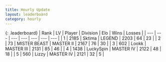 ```yaml
---
title: Hourly Update
layout: leaderboard
category: hourly
---
```


{: .leaderboard}
| Rank | LV | Player | Division | Elo | Wins | Losses |
| --- | --- | --- | --- | --- | --- | --- |
| <span data-change="0">1</span> | 2185 | <span title="ID: 353063">Sktima</span> | LEGEND | <span data-change="0">2203</span> | <span data-change="0">64</span> | <span data-change="0">23</span> |
| <span data-change="0">2</span> | 73 | <span title="ID: 727221">MISTER BEAST</span> | MASTER II | <span data-change="0">2167</span> | <span data-change="0">76</span> | <span data-change="0">30</span> |
| <span data-change="0">3</span> | 602 | <span title="ID: 675058">Lookk</span> | MASTER III | <span data-change="0">2131</span> | <span data-change="0">85</span> | <span data-change="0">46</span> |
| <span data-change="0">4</span> | 1438 | <span title="ID: 498412">LuckySpin</span> | MASTER IV | <span data-change="0">2122</span> | <span data-change="0">48</span> | <span data-change="0">18</span> |
| <span data-change="0">5</span> | 560 | <span title="ID: 44257">Lizzy</span> | MASTER IV | <span data-change="0">2121</span> | <span data-change="0">32</span> | <span data-change="0">5</span> |